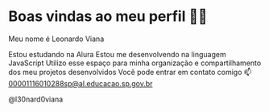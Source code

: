 # Boas vindas ao meu perfil 💙💙
Meu nome é Leonardo Viana

Estou estudando na Alura
Estou me desenvolvendo na linguagem JavaScript
Utilizo esse espaço para minha organização e compartilhamento dos meu projetos desenvolvidos
Você pode entrar em contato comigo 📫
00001116010288sp@al.educacao.sp.gov.br

@l30nard0viana
